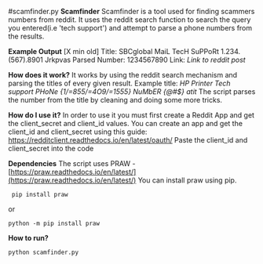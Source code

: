 #scamfinder.py
**Scamfinder**
Scamfinder is a tool used for finding scammers numbers from reddit.
It uses the reddit search function to search the query you entered(i.e 'tech support') and attempt to parse a phone numbers from the results.

**Example Output**
[X min old]
Title: SBCglobal MaiL TecH SuPPoRt 1.234.(567).8901 Jrkpvas
Parsed Number: 1234567890
Link: _Link to reddit post_

**How does it work?**
It works by using the reddit search mechanism and parsing the titles of every given result.
Example title: _HP Printer Tech support PHoNe {1/=855/=4O9/=1555} NuMbER _{@#\$}_ atit_
The script parses the number from the title by cleaning and doing some more tricks.

**How do I use it?**
In order to use it you must first create a Reddit App and get the client_secret and client_id values.
You can create an app and get the client_id and client_secret using this guide:
https://redditclient.readthedocs.io/en/latest/oauth/
Paste the client_id and client_secret into the code

**Dependencies**
The script uses PRAW - [https://praw.readthedocs.io/en/latest/](https://praw.readthedocs.io/en/latest/)
You can install praw using pip.

     pip install praw

or

    python -m pip install praw

**How to run?**

    python scamfinder.py
